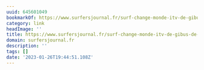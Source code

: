 ```yaml
---
uuid: 645601049
bookmarkOf: https://www.surfersjournal.fr/surf-change-monde-itv-de-gibus-de-soultrait/
category: link
headImage: ''
title: https://www.surfersjournal.fr/surf-change-monde-itv-de-gibus-de-soultrait/
domain: surfersjournal.fr
description: ''
tags: []
date: '2023-01-26T19:44:51.108Z'
---
```



